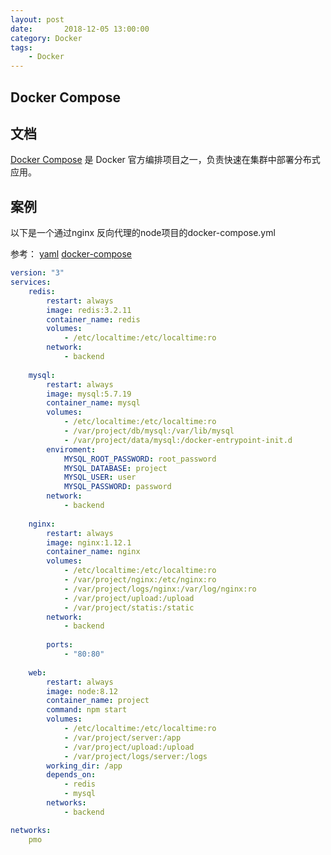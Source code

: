```yaml
---
layout: post
date:       2018-12-05 13:00:00
category: Docker
tags:
    - Docker
---
```


## Docker Compose

## 文档

[Docker Compose](http://www.dockerinfo.net/docker-compose-%E9%A1%B9%E7%9B%AE) 是 Docker 官方编排项目之一，负责快速在集群中部署分布式应用。

## 案例

以下是一个通过nginx 反向代理的node项目的docker-compose.yml

参考： [yaml](http://www.ruanyifeng.com/blog/2016/07/yaml.html) [docker-compose](https://blog.csdn.net/pushiqiang/article/details/78682323)

```docker-compose.yml
version: "3"
services:
	redis:
		restart: always
		image: redis:3.2.11
		container_name: redis
		volumes:
			- /etc/localtime:/etc/localtime:ro
		network:
			- backend
	
	mysql:
		restart: always
		image: mysql:5.7.19
		container_name: mysql
		volumes:
			- /etc/localtime:/etc/localtime:ro
			- /var/project/db/mysql:/var/lib/mysql
			- /var/project/data/mysql:/docker-entrypoint-init.d
		enviroment:
			MYSQL_ROOT_PASSWORD: root_password
			MYSQL_DATABASE: project
			MYSQL_USER: user
			MYSQL_PASSWORD: password
		network:
			- backend
	
	nginx:
		restart: always
		image: nginx:1.12.1
		container_name: nginx
		volumes:
			- /etc/localtime:/etc/localtime:ro
			- /var/project/nginx:/etc/nginx:ro
			- /var/project/logs/nginx:/var/log/nginx:ro
			- /var/project/upload:/upload
			- /var/project/statis:/static
		network:
			- backend
	
		ports:
			- "80:80"
	
	web:
		restart: always
		image: node:8.12
		container_name: project
		command: npm start
		volumes:
			- /etc/localtime:/etc/localtime:ro
			- /var/project/server:/app
			- /var/project/upload:/upload
			- /var/project/logs/server:/logs
		working_dir: /app
		depends_on:
			- redis
			- mysql
		networks:
			- backend

networks:
	pmo
	
	
	
```

